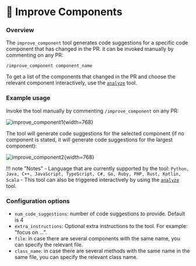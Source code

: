 # 💎 Improve Components

### Overview

The `improve_component` tool generates code suggestions for a specific code component that has changed in the PR. it can be invoked manually by commenting on any PR:

```
/improve_component component_name
```

To get a list of the components that changed in the PR and choose the relevant component interactively, use the [`analyze`](analyze.md) tool.

### Example usage

Invoke the tool manually by commenting `/improve_component` on any PR:

![improve\_component1](https://codium.ai/images/pr_agent/improve_component1.png){width=768}

The tool will generate code suggestions for the selected component (if no component is stated, it will generate code suggestions for the largest component):

![improve\_component2](https://codium.ai/images/pr_agent/improve_component2.png){width=768}

!!! note "Notes" - Language that are currently supported by the tool: `Python, Java, C++, JavaScript, TypeScript, C#, Go, Ruby, PHP, Rust, Kotlin, Scala` - This tool can also be triggered interactively by using the [`analyze`](analyze.md) tool.

### Configuration options

* `num_code_suggestions`: number of code suggestions to provide. Default is 4
* `extra_instructions`: Optional extra instructions to the tool. For example: "focus on ...".
* `file`: in case there are several components with the same name, you can specify the relevant file.
* `class_name`: in case there are several methods with the same name in the same file, you can specify the relevant class name.
